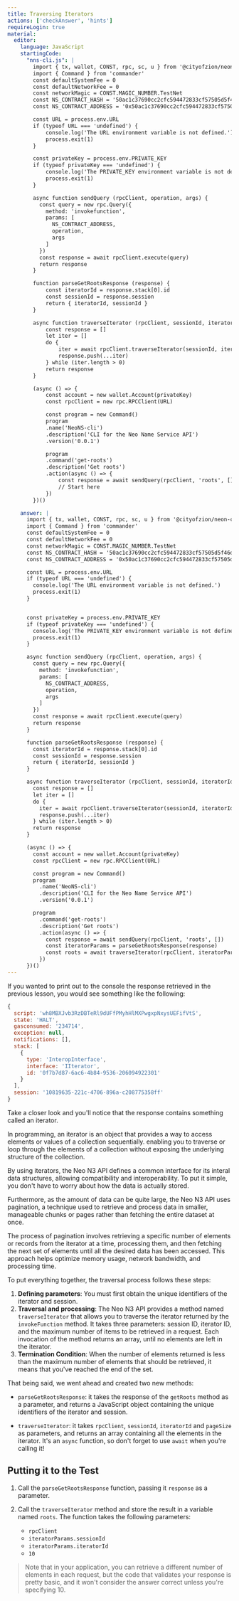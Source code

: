 ```yaml
---
title: Traversing Iterators
actions: ['checkAnswer', 'hints']
requireLogin: true
material:
  editor:
    language: JavaScript
    startingCode:
      "nns-cli.js": |
        import { tx, wallet, CONST, rpc, sc, u } from '@cityofzion/neon-core'
        import { Command } from 'commander'
        const defaultSystemFee = 0
        const defaultNetworkFee = 0
        const networkMagic = CONST.MAGIC_NUMBER.TestNet
        const NS_CONTRACT_HASH = '50ac1c37690cc2cfc594472833cf57505d5f46de' // Name Service
        const NS_CONTRACT_ADDRESS = '0x50ac1c37690cc2cfc594472833cf57505d5f46de'

        const URL = process.env.URL
        if (typeof URL === 'undefined') {
            console.log('The URL environment variable is not defined.')
            process.exit(1)
        }

        const privateKey = process.env.PRIVATE_KEY
        if (typeof privateKey === 'undefined') {
            console.log('The PRIVATE_KEY environment variable is not defined.')
            process.exit(1)
        }

        async function sendQuery (rpcClient, operation, args) {
          const query = new rpc.Query({
            method: 'invokefunction',
            params: [
              NS_CONTRACT_ADDRESS,
              operation,
              args
            ]
          })
          const response = await rpcClient.execute(query)
          return response
        }

        function parseGetRootsResponse (response) {
            const iteratorId = response.stack[0].id
            const sessionId = response.session
            return { iteratorId, sessionId }
        }

        async function traverseIterator (rpcClient, sessionId, iteratorId, pageSize) {
            const response = []
            let iter = []
            do {
                iter = await rpcClient.traverseIterator(sessionId, iteratorId, pageSize)
                response.push(...iter)
            } while (iter.length > 0)
            return response
        }

        (async () => {
            const account = new wallet.Account(privateKey)
            const rpcClient = new rpc.RPCClient(URL)

            const program = new Command()
            program
            .name('NeoNS-cli')
            .description('CLI for the Neo Name Service API')
            .version('0.0.1')

            program
            .command('get-roots')
            .description('Get roots')
            .action(async () => {
                const response = await sendQuery(rpcClient, 'roots', [])
                // Start here
            })
        })()

    answer: |
      import { tx, wallet, CONST, rpc, sc, u } from '@cityofzion/neon-core'
      import { Command } from 'commander'
      const defaultSystemFee = 0
      const defaultNetworkFee = 0
      const networkMagic = CONST.MAGIC_NUMBER.TestNet
      const NS_CONTRACT_HASH = '50ac1c37690cc2cfc594472833cf57505d5f46de' // Name Service
      const NS_CONTRACT_ADDRESS = '0x50ac1c37690cc2cfc594472833cf57505d5f46de'

      const URL = process.env.URL
      if (typeof URL === 'undefined') {
        console.log('The URL environment variable is not defined.')
        process.exit(1)
      }


      const privateKey = process.env.PRIVATE_KEY
      if (typeof privateKey === 'undefined') {
        console.log('The PRIVATE_KEY environment variable is not defined.')
        process.exit(1)
      }

      async function sendQuery (rpcClient, operation, args) {
        const query = new rpc.Query({
          method: 'invokefunction',
          params: [
            NS_CONTRACT_ADDRESS,
            operation,
            args
          ]
        })
        const response = await rpcClient.execute(query)
        return response
      }

      function parseGetRootsResponse (response) {
        const iteratorId = response.stack[0].id
        const sessionId = response.session
        return { iteratorId, sessionId }
      }

      async function traverseIterator (rpcClient, sessionId, iteratorId, pageSize) {
        const response = []
        let iter = []
        do {
          iter = await rpcClient.traverseIterator(sessionId, iteratorId, pageSize)
          response.push(...iter)
        } while (iter.length > 0)
        return response
      }

      (async () => {
        const account = new wallet.Account(privateKey)
        const rpcClient = new rpc.RPCClient(URL)

        const program = new Command()
        program
          .name('NeoNS-cli')
          .description('CLI for the Neo Name Service API')
          .version('0.0.1')

        program
          .command('get-roots')
          .description('Get roots')
          .action(async () => {
            const response = await sendQuery(rpcClient, 'roots', [])
            const iteratorParams = parseGetRootsResponse(response)
            const roots = await traverseIterator(rpcClient, iteratorParams.sessionId, iteratorParams.iteratorId, 10)
          })
      })()
---
```


If you wanted to print out to the console the response retrieved in the previous lesson, you would see something like the following:

```js
{
  script: 'wh8MBXJvb3RzDBTeRl9dUFfPMyhHlMXPwgxpNxysUEFifVtS',
  state: 'HALT',
  gasconsumed: '234714',
  exception: null,
  notifications: [],
  stack: [
    {
      type: 'InteropInterface',
      interface: 'IIterator',
      id: '0f7b7d87-6ac6-4b84-9536-206094922301'
    }
  ],
  session: '10819635-221c-4706-896a-c208775358ff'
}
```

Take a closer look and you'll notice that the response contains something called an iterator.

In programming, an iterator is an object that provides a way to access elements or values of a collection sequentially. enabling you to traverse or loop through the elements of a collection without exposing the underlying structure of the collection.

By using iterators, the Neo N3 API defines a common interface for its interal data structures, allowing compatibility and interoperability. To put it simple, you don't have to worry about how the data is actually stored.

Furthermore, as the amount of data can be quite large, the Neo N3 API uses pagination, a technique used to retrieve and process data in smaller, manageable chunks or pages rather than fetching the entire dataset at once.

The process of pagination involves retrieving a specific number of elements or records from the iterator at a time, processing them, and then fetching the next set of elements until all the desired data has been accessed. This approach helps optimize memory usage, network bandwidth, and processing time.

To put everything together, the traversal process follows these steps:

1. **Defining parameters**: You must first obtain the unique identifiers of the iterator and session.
2. **Traversal and processing**: The Neo N3 API provides a method named `traverseIterator` that allows you to traverse the iterator returned by the `invokeFunction` method. It takes three parameters: session ID, iterator ID, and the maximum number of items to be retrieved in a request. Each invocation of the method returns an array, until no elements are left in the iterator.
3. **Termination Condition**: When the number of elements returned is less than the maximum number of elements that should be retrieved, it means that you've reached the end of the set.

That being said, we went ahead and created two new methods:

- `parseGetRootsResponse`: it takes the response of the `getRoots` method as a parameter, and returns a JavaScript object containing the unique identifiers of the iterator and session.

- `traverseIterator`: it takes `rpcClient`, `sessionId`, `iteratorId` and `pageSize` as parameters, and returns an array containing all the elements in the iterator. It's an `async` function, so don't forget to use `await` when you're calling it!

## Putting it to the Test

1. Call the `parseGetRootsResponse` function, passing it `response` as a parameter.

2. Call the `traverseIterator` method and store the result in a variable named `roots`. The function takes the following parameters:
    - `rpcClient`
    - `iteratorParams.sessionId`
    - `iteratorParams.iteratorId`
    - `10`

  > Note that in your application, you can retrieve a different number of elements in each request, but the code that validates your response is pretty basic, and it won't consider the answer correct unless you're specifying 10.

